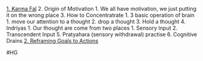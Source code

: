 [1. Karma Fal](1.%20Karma%20Fal.md)
2. Origin of Motivation
	1. We all have motivation, we just putting it on the wrong place
3. How to Concentratrate
	1. 3 basic operation of brain
		1. move our attention to a thought
		2. drop a thought
		3. Hold a thought
4. Indriyas
	1. Our thought are come from two places
		1. Sensory Input
		2. Transcendent Input
5. Pratyahara (sensory withdrawal) practise
6. Cognitive Drains
[2. Reframing Goals to Actions](2.%20Reframing%20Goals%20to%20Actions.md)


#HG